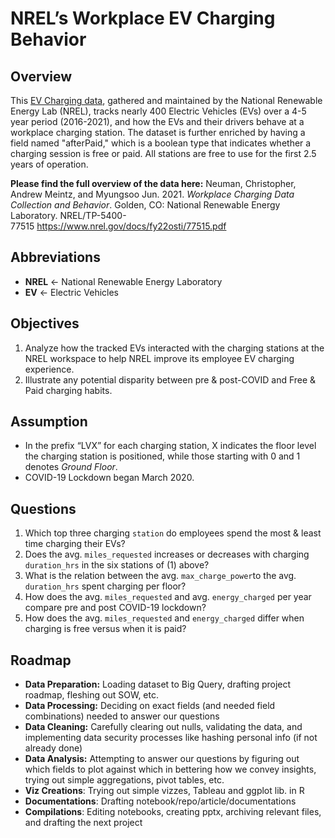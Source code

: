 # NREL’s Workplace EV Charging Behavior  

## Overview

This [EV Charging data](https://github.com/MantissaMr/nrel_charging/blob/a560def612718f0609ff9335ad0a63706af9de61/Raw.csv), gathered and maintained by the National Renewable Energy Lab (NREL), tracks nearly 400 Electric Vehicles (EVs) over a 4-5 year period (2016-2021), and how the EVs and their drivers behave at a workplace charging station. The dataset is further enriched by having a field named "afterPaid," which is a boolean type that indicates whether a charging session is free or paid. All stations are free to use for the first 2.5 years of operation.

**Please find the full overview of the data here:** 
Neuman, Christopher, Andrew Meintz, and Myungsoo Jun. 2021. *Workplace Charging Data Collection and Behavior*. Golden, CO: National Renewable Energy Laboratory. NREL/TP-5400-77515 https://www.nrel.gov/docs/fy22osti/77515.pdf 

## Abbreviations 

- **NREL** ← National Renewable Energy Laboratory
- **EV** ← Electric Vehicles

## Objectives
1. Analyze how the tracked EVs interacted with the charging stations at the NREL workspace to help NREL improve its employee EV charging experience.
2. Illustrate any potential disparity between pre & post-COVID and Free & Paid charging habits.

## Assumption
- In the prefix “LVX” for each charging station, X indicates the floor level the charging station is positioned, while those starting with 0 and 1 denotes *Ground Floor*.
- COVID-19 Lockdown began March 2020.

## Questions
1. Which top three charging `station` do employees spend the most & least time charging their EVs?
2. Does the avg. `miles_requested` increases or decreases with charging `duration_hrs` in the six stations of (1) above?
3. What is the relation between the avg. `max_charge_power`to the avg. `duration_hrs` spent charging per floor?
4. How does the avg. `miles_requested` and avg. `energy_charged` per year compare pre and post COVID-19 lockdown? 
5. How does the avg. `miles_requested` and `energy_charged` differ when charging is free versus when it is paid?

## Roadmap
- **Data Preparation:** Loading dataset to Big Query, drafting project roadmap, fleshing out SOW, etc.
- **Data Processing:** Deciding on exact fields (and needed field combinations) needed to answer our questions
- **Data Cleaning:** Carefully clearing out nulls, validating the data, and implementing data security processes like hashing personal info (if not already done)
- **Data Analysis:** Attempting to answer our questions by figuring out which fields to plot against which in bettering how we convey insights, trying out simple aggregations, pivot tables, etc.
- **Viz Creations**: Trying out simple vizzes, Tableau and ggplot lib. in R
- **Documentations**: Drafting notebook/repo/article/documentations 
- **Compilations**: Editing notebooks, creating pptx, archiving relevant files, and drafting the next project

